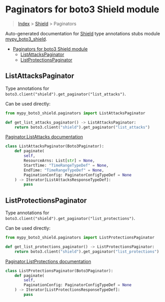 # Paginators for boto3 Shield module

> [Index](../index.md) > [Shield](./index.md) > Paginators

Auto-generated documentation for [Shield](https://boto3.amazonaws.com/v1/documentation/api/latest/reference/services/shield.html#Shield)
type annotations stubs module [mypy_boto3_shield](https://pypi.org/project/mypy-boto3-shield/).

- [Paginators for boto3 Shield module](#paginators-for-boto3-shield-module)
  - [ListAttacksPaginator](#listattackspaginator)
  - [ListProtectionsPaginator](#listprotectionspaginator)

## ListAttacksPaginator

Type annotations for `boto3.client("shield").get_paginator("list_attacks")`.

Can be used directly:

```python
from mypy_boto3_shield.paginators import ListAttacksPaginator

def get_list_attacks_paginator() -> ListAttacksPaginator:
    return boto3.client("shield").get_paginator("list_attacks")
```

[Paginator.ListAttacks documentation](https://boto3.amazonaws.com/v1/documentation/api/latest/reference/services/shield.html#Shield.Paginator.ListAttacks)

```python
class ListAttacksPaginator(Boto3Paginator):
    def paginate(
        self,
        ResourceArns: List[str] = None,
        StartTime: "TimeRangeTypeDef" = None,
        EndTime: "TimeRangeTypeDef" = None,
        PaginationConfig: PaginatorConfigTypeDef = None
    ) -> Iterator[ListAttacksResponseTypeDef]:
        pass
```
## ListProtectionsPaginator

Type annotations for `boto3.client("shield").get_paginator("list_protections")`.

Can be used directly:

```python
from mypy_boto3_shield.paginators import ListProtectionsPaginator

def get_list_protections_paginator() -> ListProtectionsPaginator:
    return boto3.client("shield").get_paginator("list_protections")
```

[Paginator.ListProtections documentation](https://boto3.amazonaws.com/v1/documentation/api/latest/reference/services/shield.html#Shield.Paginator.ListProtections)

```python
class ListProtectionsPaginator(Boto3Paginator):
    def paginate(
        self,
        PaginationConfig: PaginatorConfigTypeDef = None
    ) -> Iterator[ListProtectionsResponseTypeDef]:
        pass
```